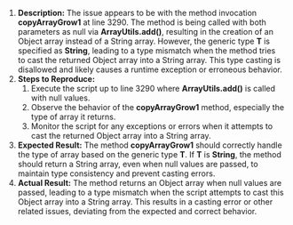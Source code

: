 ﻿1. **Description:** The issue appears to be with the method invocation **copyArrayGrow1** at line 3290. The method is being called with both parameters as null via **ArrayUtils.add()**, resulting in the creation of an Object array instead of a String array. However, the generic type **T** is specified as **String**, leading to a type mismatch when the method tries to cast the returned Object array into a String array. This type casting is disallowed and likely causes a runtime exception or erroneous behavior.
1. **Steps to Reproduce:**
   1. Execute the script up to line 3290 where **ArrayUtils.add()** is called with null values.
   1. Observe the behavior of the **copyArrayGrow1** method, especially the type of array it returns.
   1. Monitor the script for any exceptions or errors when it attempts to cast the returned Object array into a String array.
1. **Expected Result:** The method **copyArrayGrow1** should correctly handle the type of array based on the generic type **T**. If **T** is **String**, the method should return a String array, even when null values are passed, to maintain type consistency and prevent casting errors.
1. **Actual Result:** The method returns an Object array when null values are passed, leading to a type mismatch when the script attempts to cast this Object array into a String array. This results in a casting error or other related issues, deviating from the expected and correct behavior.

